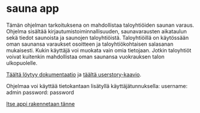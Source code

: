 # sauna app

Tämän ohjelman tarkoituksena on mahdollistaa taloyhtiöiden saunan varaus. Ohjelma sisältää kirjautumistoiminnallisuuden, saunavarausten aikataulun sekä tiedot saunoista ja saunojen taloyhtiöistä. 
Taloyhtiöillä on käytössään oman saunansa varaukset osoitteen ja taloyhtiökohtaisen salasanan mukaisesti. Kukin käyttäjä voi muokata vain omia tietojaan. Jotkin taloyhtiöt voivat kuitenkin mahdollistaa oman saunansa vuokrauksen talon ulkopuolelle.

[Täältä löytyy dokumentaatio](doc/documentation.md) ja [täältä userstory-kaavio](doc/User-story-Diagram.png).

Ohjelmaa voi käyttää tietokantaan lisätyllä käyttäjätunnuksella:
username: admin
password: password

[Itse appi rakennetaan tänne](https://tsoha-saunavuoro-app.herokuapp.com)
